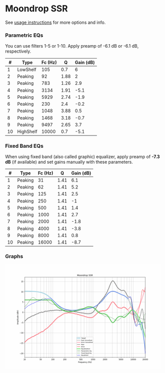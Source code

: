 # Moondrop SSR
See [usage instructions](https://github.com/jaakkopasanen/AutoEq#usage) for more options and info.

### Parametric EQs
You can use filters 1-5 or 1-10. Apply preamp of -6.1 dB or -6.1 dB, respectively.

|   # | Type      |   Fc (Hz) |    Q |   Gain (dB) |
|-----|-----------|-----------|------|-------------|
|   1 | LowShelf  |       105 | 0.7  |         6   |
|   2 | Peaking   |        92 | 1.88 |         2   |
|   3 | Peaking   |       783 | 1.26 |         2.9 |
|   4 | Peaking   |      3134 | 1.91 |        -5.1 |
|   5 | Peaking   |      5929 | 2.74 |        -1.9 |
|   6 | Peaking   |       230 | 2.4  |        -0.2 |
|   7 | Peaking   |      1048 | 3.88 |         0.5 |
|   8 | Peaking   |      1468 | 3.18 |        -0.7 |
|   9 | Peaking   |      9497 | 2.65 |         3.7 |
|  10 | HighShelf |     10000 | 0.7  |        -5.1 |

### Fixed Band EQs
When using fixed band (also called graphic) equalizer, apply preamp of **-7.3 dB** (if available) and set gains manually with these parameters.

|   # | Type    |   Fc (Hz) |    Q |   Gain (dB) |
|-----|---------|-----------|------|-------------|
|   1 | Peaking |        31 | 1.41 |         6.1 |
|   2 | Peaking |        62 | 1.41 |         5.2 |
|   3 | Peaking |       125 | 1.41 |         2.5 |
|   4 | Peaking |       250 | 1.41 |        -1   |
|   5 | Peaking |       500 | 1.41 |         1.4 |
|   6 | Peaking |      1000 | 1.41 |         2.7 |
|   7 | Peaking |      2000 | 1.41 |        -1.8 |
|   8 | Peaking |      4000 | 1.41 |        -3.8 |
|   9 | Peaking |      8000 | 1.41 |         0.8 |
|  10 | Peaking |     16000 | 1.41 |        -8.7 |

### Graphs
![](./Moondrop%20SSR.png)
